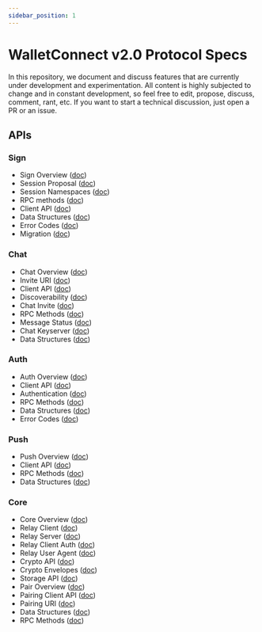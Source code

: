 ```yaml
---
sidebar_position: 1
---
```


# WalletConnect v2.0 Protocol Specs

In this repository, we document and discuss features that are currently under development and experimentation. All content is highly subjected to change and in constant development, so feel free to edit, propose, discuss, comment, rant, etc. If you want to start a technical discussion, just open a PR or an issue.

## APIs

### Sign

- Sign Overview ([doc](sign/README.md))
- Session Proposal ([doc](sign/session-proposal.md))
- Session Namespaces ([doc](sign/session-namespaces.md))
- RPC methods ([doc](sign/rpc-methods.md))
- Client API ([doc](sign/client-api.md))
- Data Structures ([doc](sign/data-structures.md))
- Error Codes ([doc](sign/error-codes.md))
- Migration ([doc](sign/migration.md))

### Chat

- Chat Overview ([doc](chat/README.md))
- Invite URI ([doc](chat/invite-uri.md))
- Client API ([doc](chat/client-api.md))
- Discoverability ([doc](chat/discoverability.md))
- Chat Invite ([doc](chat/chat-invite.md))
- RPC Methods ([doc](chat/rpc-methods.md))
- Message Status ([doc](chat/message-status.md))
- Chat Keyserver ([doc](chat/chat-keyserver.md))
- Data Structures ([doc](chat/data-structures.md))

### Auth

- Auth Overview ([doc](auth/README.md))
- Client API ([doc](auth/client-api.md))
- Authentication ([doc](auth/authentication.md))
- RPC Methods ([doc](auth/rpc-methods.md))
- Data Structures ([doc](auth/data-structures.md))
- Error Codes ([doc](auth/error-codes.md))

### Push

- Push Overview ([doc](push/README.md))
- Client API ([doc](push/client-api.md))
- RPC Methods ([doc](push/rpc-methods.md))
- Data Structures ([doc](push/data-structures.md))

### Core

- Core Overview ([doc](core/README.md))
- Relay Client ([doc](core/relay/relay-client.md))
- Relay Server ([doc](core/relay/relay-server.md))
- Relay Client Auth ([doc](core/relay/relay-client-auth.md))
- Relay User Agent ([doc](core/relay/relay-user-agent.md))
- Crypto API ([doc](core/crypto/crypto-api.md))
- Crypto Envelopes ([doc](core/crypto/crypto-envelopes.md))
- Storage API ([doc](core/storage/storage-api.md))
- Pair Overview ([doc](core/pairing/README.md))
- Pairing Client API ([doc](core/pairing/pairing-api.md))
- Pairing URI ([doc](core/pairing/pairing-uri.md))
- Data Structures ([doc](core/pairing/data-structures.md))
- RPC Methods ([doc](core/pairing/rpc-methods.md))

